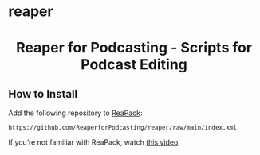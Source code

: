 # reaper
<h1 align="center">Reaper for Podcasting - Scripts for Podcast Editing</h1>

## How to Install

Add the following repository to [ReaPack](https://reapack.com):

```
https://github.com/ReaperforPodcasting/reaper/raw/main/index.xml
```

If you’re not familiar with ReaPack, watch [this video](https://www.youtube.com/watch?v=3pnn1euBVEU).